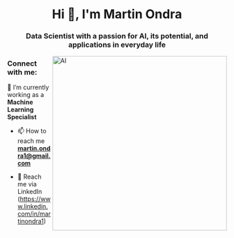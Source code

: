 <h1 align="center">Hi 👋, I'm Martin Ondra</h1>
<h3 align="center">Data Scientist with a passion for AI, its potential, and applications in everyday life </h3> 

<img align="right" alt="AI" width="400" src="https://cdn.dribbble.com/userupload/13123027/file/original-1d6d44dbd783f13d8b6257db979827aa.png"> 


<h3 align="left">Connect with me:</h3>
<p align="left">

  🌱 I’m currently working as a **Machine Learning Specialist** 

- 📫 How to reach me **martin.ondra1@gmail.com**

- 📄 Reach me via LinkedIn (https://www.linkedin.com/in/martinondra1)
</p>
